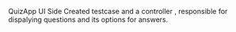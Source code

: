 QuizApp UI Side
Created testcase and a controller , responsible for dispalying questions and its options for answers.
